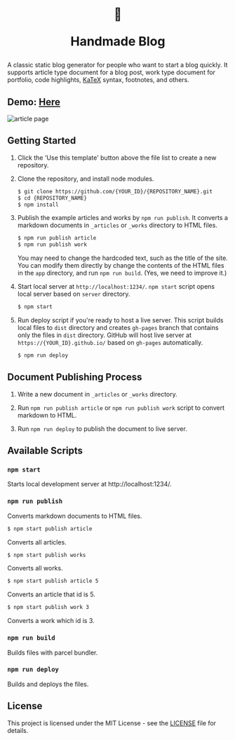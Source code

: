 <div align="center">
  <h1>

  🖖

  Handmade Blog
  </h1>
</div>

A classic static blog generator for people who want to start a blog quickly. It supports article type document for a blog post, work type document for portfolio, code highlights, [KaTeX](https://katex.org/) syntax, footnotes, and others.

## Demo: [Here](https://handmade-blog.netlify.com/)

![article page](https://user-images.githubusercontent.com/6410412/70389251-36353400-1a00-11ea-91af-42a12b06c383.png)

## Getting Started

1. Click the 'Use this template' button above the file list to create a new repository.

2. Clone the repository, and install node modules.

    ```bash
    $ git clone https://github.com/{YOUR_ID}/{REPOSITORY_NAME}.git
    $ cd {REPOSITORY_NAME}
    $ npm install
    ```

3. Publish the example articles and works by `npm run publish`. It converts a markdown documents in `_articles` or `_works` directory to HTML files.

    ```bash
    $ npm run publish article
    $ npm run publish work
    ```

    You may need to change the hardcoded text, such as the title of the site. You can modify them directly by change the contents of the HTML files in the `app` directory, and run `npm run build`. (Yes, we need to improve it.)

4. Start local server at `http://localhost:1234/`. `npm start` script opens local server based on `server` directory. 

    ```bash
    $ npm start
    ```

5. Run deploy script if you're ready to host a live server. This script builds local files to `dist` directory and creates `gh-pages` branch that contains only the files in `dist` directory. GitHub will host live server at `https://{YOUR_ID}.github.io/` based on `gh-pages` automatically.

    ```bash
    $ npm run deploy
    ```

## Document Publishing Process

1. Write a new document in `_articles` or `_works` directory.

1. Run `npm run publish article` or `npm run publish work` script to convert markdown to HTML.

1. Run `npm run deploy` to publish the document to live server.

## Available Scripts 

### `npm start`

Starts local development server at http://localhost:1234/.

### `npm run publish`

Converts markdown documents to HTML files.

```bash
$ npm start publish article
```

Converts all articles.

```bash
$ npm start publish works
```

Converts all works.

```bash
$ npm start publish article 5
```

Converts an article that id is 5.

```bash
$ npm start publish work 3
```

Converts a work which id is 3.

### `npm run build`

Builds files with parcel bundler.

### `npm run deploy`

Builds and deploys the files. 

## License

This project is licensed under the MIT License - see the [LICENSE](LICENSE) file for details.